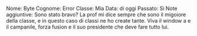 Nome: Byte
Cognome: Error
Classe: Mia
Data: di oggi
Passato: Si
Note aggiuntive: Sono stato bravo? La prof mi dice sempre che sono il migoiore della classe, e in questo caso di classi ne ho create tante.
Viva il window a e il campanile, forza fusion e il suo presidente che deve fare tutto lui.
